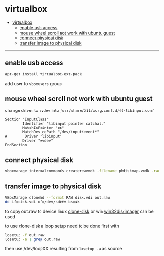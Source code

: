 # virtualbox

<!-- TOC -->
- [virtualbox](#virtualbox)
  * [enable usb access](#enable-usb-access)
  * [mouse wheel scroll not work with ubuntu guest](#mouse-wheel-scroll-not-work-with-ubuntu-guest)
  * [connect physical disk](#connect-physical-disk)
  * [transfer image to physical disk](#transfer-image-to-physical-disk)
<!-- TOCEND -->

<hr/>

## enable usb access

```sh
apt-get install virtualbox-ext-pack
```

add user to `vboxusers` group

## mouse wheel scroll not work with ubuntu guest

change driver to `evdev` into `/usr/share/X11/xorg.conf.d/40-libinput.conf`

```
Section "InputClass"
        Identifier "libinput pointer catchall"
        MatchIsPointer "on"
        MatchDevicePath "/dev/input/event*"
#        Driver "libinput"
        Driver "evdev"
EndSection
```

## connect physical disk

```sh
vboxmanage internalcommands createrawvmdk -filename phdiskmap.vmdk -rawdisk /dev/sdDEV
```

## transfer image to physical disk

```sh
VBoxManage clonehd --format RAW disk.vdi out.raw
dd if=disk.vdi of=/dev/sdDEV bs=4k
```
to copy out.raw to device linux [clone-disk](https://github.com/devel0/clone-disk) or win [win32diskimager](https://sourceforge.net/projects/win32diskimager/) can be used

to use clone-disk a loop setup need to be done first with

```sh
losetup -f out.raw
losetup -a | grep out.raw
```

then use /dev/loopXX resulting from `losetup -a` as source
